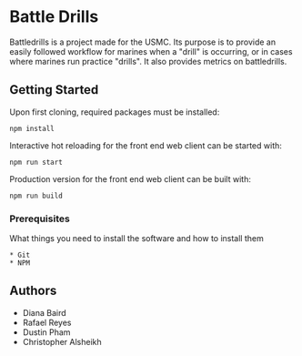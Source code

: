 
# Battle Drills
Battledrills is a project made for the USMC. Its purpose is to provide an easily followed workflow for marines when a "drill" is occurring, or in cases where marines run practice "drills". It also provides metrics on battledrills.

## Getting Started

Upon first cloning, required packages must be installed:
```
npm install
```

Interactive hot reloading for the front end web client can be started with:
```
npm run start
```

Production version for the front end web client can be built with:
```
npm run build
```

### Prerequisites

What things you need to install the software and how to install them

```
* Git
* NPM
```

## Authors

* Diana Baird
* Rafael Reyes
* Dustin Pham
* Christopher Alsheikh
